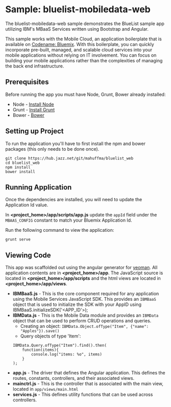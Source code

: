 Sample: bluelist-mobiledata-web
===
The bluelist-mobiledata-web sample demonstrates the BlueList sample app utilizing IBM's MBaaS Services written using Bootstrap and Angular.

This sample works with the Mobile Cloud, an application boilerplate that is available on [Codename: Bluemix](https://www.ng.bluemix.net).  With this boilerplate, you can quickly incorporate pre-built, managed, and scalable cloud services into your mobile applications without relying on IT involvement. You can focus on building your mobile applications rather than the complexities of managing the back end infrastructure.

Prerequisites
----

Before running the app you must have Node, Grunt, Bower already installed:

- Node - [Install Node](http://nodejs.org/download/)
- Grunt  - [Install Grunt](http://gruntjs.com/getting-started)
- Bower - [Bower](http://bower.io/)


Setting up Project
----

To run the application you'll have to first install the npm and bower packages (this only needs to be done once).

```
git clone https://hub.jazz.net/git/mahuffma/bluelist_web
cd bluelist_web
npm install
bower install
```


Running Application
----

Once the dependencies are installed, you will need to update the Application Id value.

In **<project_home>/app/scripts/app.js** update the `appId` field under the `MBAAS_CONFIG` constant to match your Bluemix Application Id.

Run the following command to view the application:

```
grunt serve
```


Viewing Code
----

This app was scaffolded out using the angular generator for [yeoman](http://yeoman.io/gettingstarted.html). All application contents are in **<project_home>/app**. The JavaScript source is located in **<project_home>/app/scripts** and the html views are located in **<project_home>/app/views**.

- **IBMBaaS.js** - This is the core component required for any application using the Mobile Services JavaScript SDK. This provides an `IBMBaaS` object that is used to initialize the SDK with your AppID using IBMBaaS.initializeSDK('<APP_ID'>);
- **IBMData.js** - This is the Mobile Data module and provides an `IBMData` object that can be used to perform CRUD operations and queries.
    - Creating an object: `IBMData.Object.ofType("Item", {"name": "Apples"}).save()`
    - Query objects of type 'Item':
    ```
    IBMData.Query.ofType("Item").find().then(
        function(items){
            console.log("items: %o", items)
        }
    );
    ```
- **app.js** - The driver that defines the Angular application. This defines the routes, constants, controllers, and their associated views. 
- **mainctrl.js** - This is the controller that is associated with the main view, located in `app/views/main.html`
- **services.js** - This defines utility functions that can be used across controllers.

